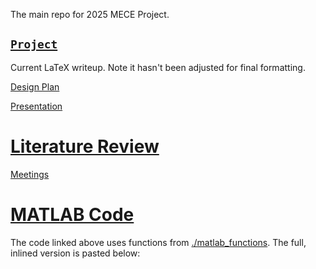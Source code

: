 The main repo for 2025 MECE Project.
<!-- {{{ Project -->
## [`Project`](./Project.pdf)
Current LaTeX writeup. Note it hasn't been adjusted for final formatting.
<!-- }}} -->
<!-- {{{ Design Plan -->
[Design Plan](https://docs.google.com/document/d/13tcJ5zGpxG1qnMD3emKxFI0-ayuOIjt_9a4OcLTsqQk/)
<!-- }}} -->
<!-- {{{ Presentation -->
[Presentation](./presentation/PresentationDCU.pptx)
<!-- }}} -->
<!-- {{{ Literature Review -->
# [Literature Review](./literature_review/main.pdf)
<!-- }}} -->
<!-- {{{ Meetings -->
[Meetings](./meetings/)
<!-- }}} -->
<!-- {{{ MATLAB Code -->
# [MATLAB Code](./flat_strip_setup.m)
The code linked above uses functions from [./matlab_functions](./matlab_functions). The full, inlined version is pasted below:
<!--INLINE:flat_strip_setup.m-->
<!-- }}} -->
